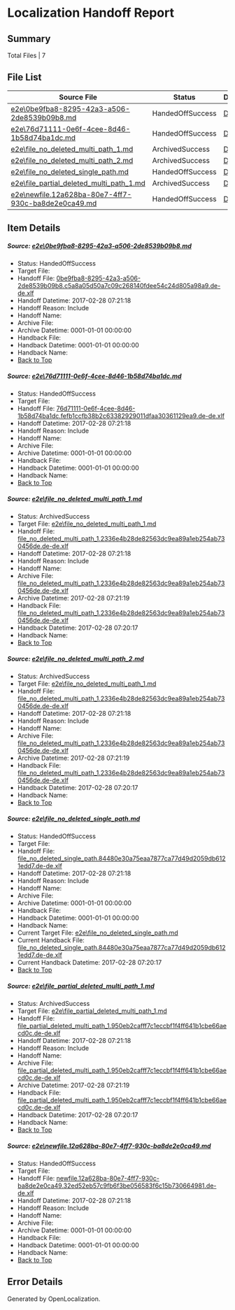 # <a name='report-top'></a> Localization Handoff Report

## Summary
 Total Files | 7

## File List
 Source File | Status | Details 
 ----------- | ------ | ------- 
 [e2e\0be9fba8-8295-42a3-a506-2de8539b09b8.md](https://github.com/OpenLocalizationTestOrg/ol-test4/blob/ab17ecb3d9e57d7a3251fecff96a1c07053d1c3c/e2e/0be9fba8-8295-42a3-a506-2de8539b09b8.md) | HandedOffSuccess | [Details](#2a5a13c007ee70d4adfc78bd44484f3f71a54bc71)
 [e2e\76d71111-0e6f-4cee-8d46-1b58d74ba1dc.md](https://github.com/OpenLocalizationTestOrg/ol-test4/blob/ab17ecb3d9e57d7a3251fecff96a1c07053d1c3c/e2e/76d71111-0e6f-4cee-8d46-1b58d74ba1dc.md) | HandedOffSuccess | [Details](#3936f11c8e4a90c222452724d72ebc0733fb00a12)
 [e2e\file_no_deleted_multi_path_1.md](https://github.com/OpenLocalizationTestOrg/ol-test4/blob/4b1eb9a9615f4c136920c16246eca28a43086c89/e2e/file_no_deleted_multi_path_1.md) | ArchivedSuccess | [Details](#0a0c4dd868f627277f7e57ae55dcd8f82e7625e33)
 [e2e\file_no_deleted_multi_path_2.md](https://github.com/OpenLocalizationTestOrg/ol-test4/blob/ab17ecb3d9e57d7a3251fecff96a1c07053d1c3c/e2e/file_no_deleted_multi_path_2.md) | ArchivedSuccess | [Details](#0a0c4dd868f627277f7e57ae55dcd8f82e7625e34)
 [e2e\file_no_deleted_single_path.md](https://github.com/OpenLocalizationTestOrg/ol-test4/blob/0a36fbc3dd66126d853d375c7008ad0e7c082f04/e2e/file_no_deleted_single_path.md) | HandedOffSuccess | [Details](#789a300d7a67bb0bb02c073b626e4bf67f0975b55)
 [e2e\file_partial_deleted_multi_path_1.md](https://github.com/OpenLocalizationTestOrg/ol-test4/blob/4b1eb9a9615f4c136920c16246eca28a43086c89/e2e/file_partial_deleted_multi_path_1.md) | ArchivedSuccess | [Details](#052ae8a1cc108ff4d26259cf722e5e93189614c46)
 [e2e\newfile.12a628ba-80e7-4ff7-930c-ba8de2e0ca49.md](https://github.com/OpenLocalizationTestOrg/ol-test4/blob/0a36fbc3dd66126d853d375c7008ad0e7c082f04/e2e/newfile.12a628ba-80e7-4ff7-930c-ba8de2e0ca49.md) | HandedOffSuccess | [Details](#1507ee2a3117e5c099d9a3c5357f347f8b3720f07)

## Item Details
##### <a name='2a5a13c007ee70d4adfc78bd44484f3f71a54bc71'></a> Source: [e2e\0be9fba8-8295-42a3-a506-2de8539b09b8.md](https://github.com/OpenLocalizationTestOrg/ol-test4/blob/ab17ecb3d9e57d7a3251fecff96a1c07053d1c3c/e2e/0be9fba8-8295-42a3-a506-2de8539b09b8.md)
* Status: HandedOffSuccess
* Target File: 
* Handoff File: [0be9fba8-8295-42a3-a506-2de8539b09b8.c5a8a05d50a7c09c268140fdee54c24d805a98a9.de-de.xlf](https://github.com/OpenLocalizationTestOrg/ol-test4-handoff/blob/ee9275468c8b4dd32a26dec1a504550859b83a34/ol-handoff/OpenLocalizationTestOrg/ol-test4-dede/xinjiang/ht/0be9fba8-8295-42a3-a506-2de8539b09b8.c5a8a05d50a7c09c268140fdee54c24d805a98a9.de-de.xlf)
* Handoff Datetime: 2017-02-28 07:21:18
* Handoff Reason: Include
* Handoff Name: 
* Archive File: 
* Archive Datetime: 0001-01-01 00:00:00
* Handback File: 
* Handback Datetime: 0001-01-01 00:00:00
* Handback Name: 
* [Back to Top](#report-top)

##### <a name='3936f11c8e4a90c222452724d72ebc0733fb00a12'></a> Source: [e2e\76d71111-0e6f-4cee-8d46-1b58d74ba1dc.md](https://github.com/OpenLocalizationTestOrg/ol-test4/blob/ab17ecb3d9e57d7a3251fecff96a1c07053d1c3c/e2e/76d71111-0e6f-4cee-8d46-1b58d74ba1dc.md)
* Status: HandedOffSuccess
* Target File: 
* Handoff File: [76d71111-0e6f-4cee-8d46-1b58d74ba1dc.fefb1ccfb38b2c63382929011dfaa30361129ea9.de-de.xlf](https://github.com/OpenLocalizationTestOrg/ol-test4-handoff/blob/ee9275468c8b4dd32a26dec1a504550859b83a34/ol-handoff/OpenLocalizationTestOrg/ol-test4-dede/xinjiang/ht/76d71111-0e6f-4cee-8d46-1b58d74ba1dc.fefb1ccfb38b2c63382929011dfaa30361129ea9.de-de.xlf)
* Handoff Datetime: 2017-02-28 07:21:18
* Handoff Reason: Include
* Handoff Name: 
* Archive File: 
* Archive Datetime: 0001-01-01 00:00:00
* Handback File: 
* Handback Datetime: 0001-01-01 00:00:00
* Handback Name: 
* [Back to Top](#report-top)

##### <a name='0a0c4dd868f627277f7e57ae55dcd8f82e7625e33'></a> Source: [e2e\file_no_deleted_multi_path_1.md](https://github.com/OpenLocalizationTestOrg/ol-test4/blob/4b1eb9a9615f4c136920c16246eca28a43086c89/e2e/file_no_deleted_multi_path_1.md)
* Status: ArchivedSuccess
* Target File: [e2e\file_no_deleted_multi_path_1.md](https://github.com/OpenLocalizationTestOrg/ol-test4-dede/blob/023155699b0b26a21a9269ed979875d9728dc075/e2e/file_no_deleted_multi_path_1.md)
* Handoff File: [file_no_deleted_multi_path_1.2336e4b28de82563dc9ea89a1eb254ab730456de.de-de.xlf](https://github.com/OpenLocalizationTestOrg/ol-test4-handoff/blob/ee9275468c8b4dd32a26dec1a504550859b83a34/ol-handoff/OpenLocalizationTestOrg/ol-test4-dede/xinjiang/ht/file_no_deleted_multi_path_1.2336e4b28de82563dc9ea89a1eb254ab730456de.de-de.xlf)
* Handoff Datetime: 2017-02-28 07:21:18
* Handoff Reason: Include
* Handoff Name: 
* Archive File: [file_no_deleted_multi_path_1.2336e4b28de82563dc9ea89a1eb254ab730456de.de-de.xlf](https://github.com/OpenLocalizationTestOrg/ol-test4-handoff/blob/c4ac97374d6e4695f6fde51b2be40dc54f1a8a53/ol-archive/OpenLocalizationTestOrg/ol-test4-dede/xinjiang/ht/file_no_deleted_multi_path_1.2336e4b28de82563dc9ea89a1eb254ab730456de.de-de.xlf)
* Archive Datetime: 2017-02-28 07:21:19
* Handback File: [file_no_deleted_multi_path_1.2336e4b28de82563dc9ea89a1eb254ab730456de.de-de.xlf](https://github.com/OpenLocalizationTestOrg/ol-test4-handback/blob/68d53a9a5609d82459053e398159adcecf93db38/ol-handback/OpenLocalizationTestOrg/ol-test4-dede/xinjiang/mt/file_no_deleted_multi_path_1.2336e4b28de82563dc9ea89a1eb254ab730456de.de-de.xlf)
* Handback Datetime: 2017-02-28 07:20:17
* Handback Name: 
* [Back to Top](#report-top)

##### <a name='0a0c4dd868f627277f7e57ae55dcd8f82e7625e34'></a> Source: [e2e\file_no_deleted_multi_path_2.md](https://github.com/OpenLocalizationTestOrg/ol-test4/blob/ab17ecb3d9e57d7a3251fecff96a1c07053d1c3c/e2e/file_no_deleted_multi_path_2.md)
* Status: ArchivedSuccess
* Target File: [e2e\file_no_deleted_multi_path_1.md](https://github.com/OpenLocalizationTestOrg/ol-test4-dede/blob/023155699b0b26a21a9269ed979875d9728dc075/e2e/file_no_deleted_multi_path_1.md)
* Handoff File: [file_no_deleted_multi_path_1.2336e4b28de82563dc9ea89a1eb254ab730456de.de-de.xlf](https://github.com/OpenLocalizationTestOrg/ol-test4-handoff/blob/ee9275468c8b4dd32a26dec1a504550859b83a34/ol-handoff/OpenLocalizationTestOrg/ol-test4-dede/xinjiang/ht/file_no_deleted_multi_path_1.2336e4b28de82563dc9ea89a1eb254ab730456de.de-de.xlf)
* Handoff Datetime: 2017-02-28 07:21:18
* Handoff Reason: Include
* Handoff Name: 
* Archive File: [file_no_deleted_multi_path_1.2336e4b28de82563dc9ea89a1eb254ab730456de.de-de.xlf](https://github.com/OpenLocalizationTestOrg/ol-test4-handoff/blob/c4ac97374d6e4695f6fde51b2be40dc54f1a8a53/ol-archive/OpenLocalizationTestOrg/ol-test4-dede/xinjiang/ht/file_no_deleted_multi_path_1.2336e4b28de82563dc9ea89a1eb254ab730456de.de-de.xlf)
* Archive Datetime: 2017-02-28 07:21:19
* Handback File: [file_no_deleted_multi_path_1.2336e4b28de82563dc9ea89a1eb254ab730456de.de-de.xlf](https://github.com/OpenLocalizationTestOrg/ol-test4-handback/blob/68d53a9a5609d82459053e398159adcecf93db38/ol-handback/OpenLocalizationTestOrg/ol-test4-dede/xinjiang/mt/file_no_deleted_multi_path_1.2336e4b28de82563dc9ea89a1eb254ab730456de.de-de.xlf)
* Handback Datetime: 2017-02-28 07:20:17
* Handback Name: 
* [Back to Top](#report-top)

##### <a name='789a300d7a67bb0bb02c073b626e4bf67f0975b55'></a> Source: [e2e\file_no_deleted_single_path.md](https://github.com/OpenLocalizationTestOrg/ol-test4/blob/0a36fbc3dd66126d853d375c7008ad0e7c082f04/e2e/file_no_deleted_single_path.md)
* Status: HandedOffSuccess
* Target File: 
* Handoff File: [file_no_deleted_single_path.84480e30a75eaa7877ca77d49d2059db6121edd7.de-de.xlf](https://github.com/OpenLocalizationTestOrg/ol-test4-handoff/blob/ee9275468c8b4dd32a26dec1a504550859b83a34/ol-handoff/OpenLocalizationTestOrg/ol-test4-dede/xinjiang/ht/file_no_deleted_single_path.84480e30a75eaa7877ca77d49d2059db6121edd7.de-de.xlf)
* Handoff Datetime: 2017-02-28 07:21:18
* Handoff Reason: Include
* Handoff Name: 
* Archive File: 
* Archive Datetime: 0001-01-01 00:00:00
* Handback File: 
* Handback Datetime: 0001-01-01 00:00:00
* Handback Name: 
* Current Target File: [e2e\file_no_deleted_single_path.md](https://github.com/OpenLocalizationTestOrg/ol-test4-dede/blob/023155699b0b26a21a9269ed979875d9728dc075/e2e/file_no_deleted_single_path.md)
* Current Handback File: [file_no_deleted_single_path.84480e30a75eaa7877ca77d49d2059db6121edd7.de-de.xlf](https://github.com/OpenLocalizationTestOrg/ol-test4-handback/blob/68d53a9a5609d82459053e398159adcecf93db38/ol-handback/OpenLocalizationTestOrg/ol-test4-dede/xinjiang/mt/file_no_deleted_single_path.84480e30a75eaa7877ca77d49d2059db6121edd7.de-de.xlf)
* Current Handback Datetime: 2017-02-28 07:20:17
* [Back to Top](#report-top)

##### <a name='052ae8a1cc108ff4d26259cf722e5e93189614c46'></a> Source: [e2e\file_partial_deleted_multi_path_1.md](https://github.com/OpenLocalizationTestOrg/ol-test4/blob/4b1eb9a9615f4c136920c16246eca28a43086c89/e2e/file_partial_deleted_multi_path_1.md)
* Status: ArchivedSuccess
* Target File: [e2e\file_partial_deleted_multi_path_1.md](https://github.com/OpenLocalizationTestOrg/ol-test4-dede/blob/023155699b0b26a21a9269ed979875d9728dc075/e2e/file_partial_deleted_multi_path_1.md)
* Handoff File: [file_partial_deleted_multi_path_1.950eb2cafff7c1eccbf1f4ff641b1cbe66aecd0c.de-de.xlf](https://github.com/OpenLocalizationTestOrg/ol-test4-handoff/blob/ee9275468c8b4dd32a26dec1a504550859b83a34/ol-handoff/OpenLocalizationTestOrg/ol-test4-dede/xinjiang/ht/file_partial_deleted_multi_path_1.950eb2cafff7c1eccbf1f4ff641b1cbe66aecd0c.de-de.xlf)
* Handoff Datetime: 2017-02-28 07:21:18
* Handoff Reason: Include
* Handoff Name: 
* Archive File: [file_partial_deleted_multi_path_1.950eb2cafff7c1eccbf1f4ff641b1cbe66aecd0c.de-de.xlf](https://github.com/OpenLocalizationTestOrg/ol-test4-handoff/blob/c4ac97374d6e4695f6fde51b2be40dc54f1a8a53/ol-archive/OpenLocalizationTestOrg/ol-test4-dede/xinjiang/ht/file_partial_deleted_multi_path_1.950eb2cafff7c1eccbf1f4ff641b1cbe66aecd0c.de-de.xlf)
* Archive Datetime: 2017-02-28 07:21:19
* Handback File: [file_partial_deleted_multi_path_1.950eb2cafff7c1eccbf1f4ff641b1cbe66aecd0c.de-de.xlf](https://github.com/OpenLocalizationTestOrg/ol-test4-handback/blob/68d53a9a5609d82459053e398159adcecf93db38/ol-handback/OpenLocalizationTestOrg/ol-test4-dede/xinjiang/mt/file_partial_deleted_multi_path_1.950eb2cafff7c1eccbf1f4ff641b1cbe66aecd0c.de-de.xlf)
* Handback Datetime: 2017-02-28 07:20:17
* Handback Name: 
* [Back to Top](#report-top)

##### <a name='1507ee2a3117e5c099d9a3c5357f347f8b3720f07'></a> Source: [e2e\newfile.12a628ba-80e7-4ff7-930c-ba8de2e0ca49.md](https://github.com/OpenLocalizationTestOrg/ol-test4/blob/0a36fbc3dd66126d853d375c7008ad0e7c082f04/e2e/newfile.12a628ba-80e7-4ff7-930c-ba8de2e0ca49.md)
* Status: HandedOffSuccess
* Target File: 
* Handoff File: [newfile.12a628ba-80e7-4ff7-930c-ba8de2e0ca49.32ed52eb57c9fb6f3be056583f6c15b730664981.de-de.xlf](https://github.com/OpenLocalizationTestOrg/ol-test4-handoff/blob/ee9275468c8b4dd32a26dec1a504550859b83a34/ol-handoff/OpenLocalizationTestOrg/ol-test4-dede/xinjiang/ht/newfile.12a628ba-80e7-4ff7-930c-ba8de2e0ca49.32ed52eb57c9fb6f3be056583f6c15b730664981.de-de.xlf)
* Handoff Datetime: 2017-02-28 07:21:18
* Handoff Reason: Include
* Handoff Name: 
* Archive File: 
* Archive Datetime: 0001-01-01 00:00:00
* Handback File: 
* Handback Datetime: 0001-01-01 00:00:00
* Handback Name: 
* [Back to Top](#report-top)


## Error Details

Generated by OpenLocalization.
